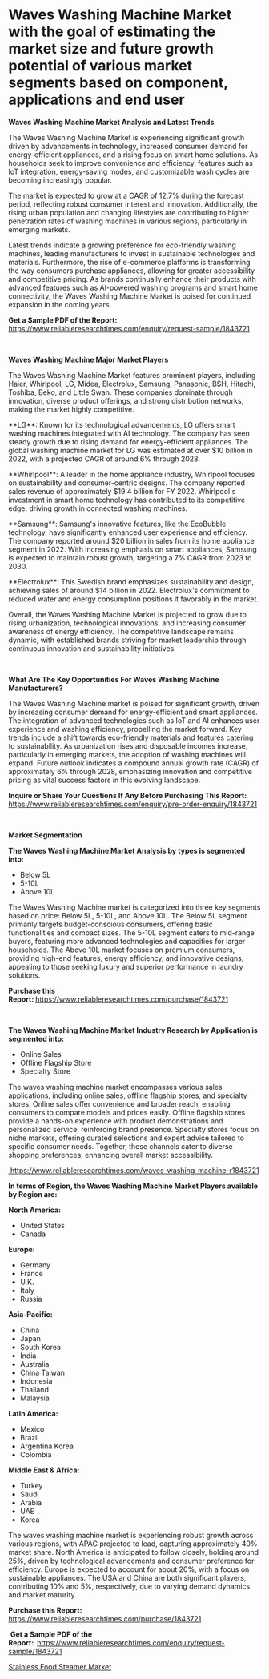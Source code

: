 <p><h1>Waves Washing Machine Market with the goal of estimating the market size and future growth potential of various market segments based on component, applications and end user</h1></p><p><strong>Waves Washing Machine Market Analysis and Latest Trends</strong></p>
<p><p>The Waves Washing Machine Market is experiencing significant growth driven by advancements in technology, increased consumer demand for energy-efficient appliances, and a rising focus on smart home solutions. As households seek to improve convenience and efficiency, features such as IoT integration, energy-saving modes, and customizable wash cycles are becoming increasingly popular. </p><p>The market is expected to grow at a CAGR of 12.7% during the forecast period, reflecting robust consumer interest and innovation. Additionally, the rising urban population and changing lifestyles are contributing to higher penetration rates of washing machines in various regions, particularly in emerging markets. </p><p>Latest trends indicate a growing preference for eco-friendly washing machines, leading manufacturers to invest in sustainable technologies and materials. Furthermore, the rise of e-commerce platforms is transforming the way consumers purchase appliances, allowing for greater accessibility and competitive pricing. As brands continually enhance their products with advanced features such as AI-powered washing programs and smart home connectivity, the Waves Washing Machine Market is poised for continued expansion in the coming years.</p></p>
<p><strong>Get a Sample PDF of the Report:&nbsp;</strong> <a href="https://www.reliableresearchtimes.com/enquiry/request-sample/1843721?utm_campaign=2183&utm_medium=2&utm_source=Github&utm_content=ia&utm_term=08022025&utm_id=waves-washing-machine">https://www.reliableresearchtimes.com/enquiry/request-sample/1843721</a></p>
<p>&nbsp;</p>
<p><strong>Waves Washing Machine Major Market Players</strong></p>
<p><p>The Waves Washing Machine Market features prominent players, including Haier, Whirlpool, LG, Midea, Electrolux, Samsung, Panasonic, BSH, Hitachi, Toshiba, Beko, and Little Swan. These companies dominate through innovation, diverse product offerings, and strong distribution networks, making the market highly competitive.</p><p>**LG**: Known for its technological advancements, LG offers smart washing machines integrated with AI technology. The company has seen steady growth due to rising demand for energy-efficient appliances. The global washing machine market for LG was estimated at over $10 billion in 2022, with a projected CAGR of around 6% through 2028.</p><p>**Whirlpool**: A leader in the home appliance industry, Whirlpool focuses on sustainability and consumer-centric designs. The company reported sales revenue of approximately $19.4 billion for FY 2022. Whirlpool's investment in smart home technology has contributed to its competitive edge, driving growth in connected washing machines.</p><p>**Samsung**: Samsung's innovative features, like the EcoBubble technology, have significantly enhanced user experience and efficiency. The company reported around $20 billion in sales from its home appliance segment in 2022. With increasing emphasis on smart appliances, Samsung is expected to maintain robust growth, targeting a 7% CAGR from 2023 to 2030.</p><p>**Electrolux**: This Swedish brand emphasizes sustainability and design, achieving sales of around $14 billion in 2022. Electrolux's commitment to reduced water and energy consumption positions it favorably in the market.</p><p>Overall, the Waves Washing Machine Market is projected to grow due to rising urbanization, technological innovations, and increasing consumer awareness of energy efficiency. The competitive landscape remains dynamic, with established brands striving for market leadership through continuous innovation and sustainability initiatives.</p></p>
<p>&nbsp;</p>
<p><strong>What Are The Key Opportunities For Waves Washing Machine Manufacturers?</strong></p>
<p><p>The Waves Washing Machine market is poised for significant growth, driven by increasing consumer demand for energy-efficient and smart appliances. The integration of advanced technologies such as IoT and AI enhances user experience and washing efficiency, propelling the market forward. Key trends include a shift towards eco-friendly materials and features catering to sustainability. As urbanization rises and disposable incomes increase, particularly in emerging markets, the adoption of washing machines will expand. Future outlook indicates a compound annual growth rate (CAGR) of approximately 6% through 2028, emphasizing innovation and competitive pricing as vital success factors in this evolving landscape.</p></p>
<p><strong>Inquire or Share Your Questions If Any Before Purchasing This Report:</strong> <a href="https://www.reliableresearchtimes.com/enquiry/pre-order-enquiry/1843721?utm_campaign=2183&utm_medium=2&utm_source=Github&utm_content=ia&utm_term=08022025&utm_id=waves-washing-machine">https://www.reliableresearchtimes.com/enquiry/pre-order-enquiry/1843721</a></p>
<p>&nbsp;</p>
<p><strong>Market Segmentation</strong></p>
<p><strong>The Waves Washing Machine Market Analysis by types is segmented into:</strong></p>
<p><ul><li>Below 5L</li><li>5-10L</li><li>Above 10L</li></ul></p>
<p><p>The Waves Washing Machine market is categorized into three key segments based on price: Below 5L, 5-10L, and Above 10L. The Below 5L segment primarily targets budget-conscious consumers, offering basic functionalities and compact sizes. The 5-10L segment caters to mid-range buyers, featuring more advanced technologies and capacities for larger households. The Above 10L market focuses on premium consumers, providing high-end features, energy efficiency, and innovative designs, appealing to those seeking luxury and superior performance in laundry solutions.</p></p>
<p><strong>Purchase this Report:&nbsp;</strong><a href="https://www.reliableresearchtimes.com/purchase/1843721?utm_campaign=2183&utm_medium=2&utm_source=Github&utm_content=ia&utm_term=08022025&utm_id=waves-washing-machine">https://www.reliableresearchtimes.com/purchase/1843721</a></p>
<p>&nbsp;</p>
<p><strong>The Waves Washing Machine Market Industry Research by Application is segmented into:</strong></p>
<p><ul><li>Online Sales</li><li>Offline Flagship Store</li><li>Specialty Store</li></ul></p>
<p><p>The waves washing machine market encompasses various sales applications, including online sales, offline flagship stores, and specialty stores. Online sales offer convenience and broader reach, enabling consumers to compare models and prices easily. Offline flagship stores provide a hands-on experience with product demonstrations and personalized service, reinforcing brand presence. Specialty stores focus on niche markets, offering curated selections and expert advice tailored to specific consumer needs. Together, these channels cater to diverse shopping preferences, enhancing overall market accessibility.</p></p>
<p><a href="https://www.reliableresearchtimes.com/waves-washing-machine-r1843721?utm_campaign=2183&utm_medium=2&utm_source=Github&utm_content=ia&utm_term=08022025&utm_id=waves-washing-machine">&nbsp;https://www.reliableresearchtimes.com/waves-washing-machine-r1843721</a></p>
<p><strong>In terms of Region, the Waves Washing Machine Market Players available by Region are:</strong></p>
<p>
    <p> <strong> North America: </strong>
        <ul>
            <li>United States</li>
            <li>Canada</li>
        </ul>
        </p> 
    <p> <strong> Europe: </strong>
        <ul>
            <li>Germany</li>
            <li>France</li>
            <li>U.K.</li>
            <li>Italy</li>
            <li>Russia</li>
        </ul>
        </p> 
    <p> <strong> Asia-Pacific: </strong>
        <ul>
            <li>China</li>
            <li>Japan</li>
            <li>South Korea</li>
            <li>India</li>
            <li>Australia</li>
            <li>China Taiwan</li>
            <li>Indonesia</li>
            <li>Thailand</li>
            <li>Malaysia</li>
        </ul>
        </p> 
    <p> <strong> Latin America: </strong>
        <ul>
            <li>Mexico</li>
            <li>Brazil</li>
            <li>Argentina Korea</li>
            <li>Colombia</li>
        </ul>
        </p> 
    <p> <strong> Middle East & Africa: </strong>
        <ul>
            <li>Turkey</li>
            <li>Saudi</li>
            <li>Arabia</li>
            <li>UAE</li>
            <li>Korea</li>
        </ul>
    </p>
    </p>
<p><p>The waves washing machine market is experiencing robust growth across various regions, with APAC projected to lead, capturing approximately 40% market share. North America is anticipated to follow closely, holding around 25%, driven by technological advancements and consumer preference for efficiency. Europe is expected to account for about 20%, with a focus on sustainable appliances. The USA and China are both significant players, contributing 10% and 5%, respectively, due to varying demand dynamics and market maturity.</p></p>
<p><strong>Purchase this Report: </strong><a href="https://www.reliableresearchtimes.com/purchase/1843721?utm_campaign=2183&utm_medium=2&utm_source=Github&utm_content=ia&utm_term=08022025&utm_id=waves-washing-machine">https://www.reliableresearchtimes.com/purchase/1843721</a></p>
<p>&nbsp;<strong>Get a Sample PDF of the Report:&nbsp;&nbsp;</strong><a href="https://www.reliableresearchtimes.com/enquiry/request-sample/1843721?utm_campaign=2183&utm_medium=2&utm_source=Github&utm_content=ia&utm_term=08022025&utm_id=waves-washing-machine">https://www.reliableresearchtimes.com/enquiry/request-sample/1843721</a></p>
<p><strong></strong></p>
<p><p><a href="https://github.com/SanjidaKhan901/Market-Research-Report-List-1/blob/main/stainless-food-steamer-market.md?utm_campaign=2183&utm_medium=2&utm_source=Github&utm_content=ia&utm_term=08022025&utm_id=waves-washing-machine">Stainless Food Steamer Market</a></p></p>